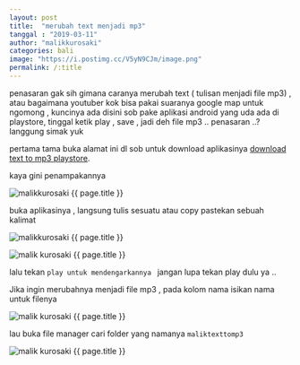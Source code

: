 ```yaml
---
layout: post
title:  "merubah text menjadi mp3"
tanggal : "2019-03-11"
author: "malikkurosaki"
categories: bali
image: "https://i.postimg.cc/V5yN9CJm/image.png"
permalink: /:title
---
```

penasaran gak sih gimana caranya merubah text ( tulisan menjadi file mp3) , atau bagaimana youtuber kok bisa pakai
suaranya google map untuk ngomong , kuncinya ada disini sob pake aplikasi android yang uda ada di playstore, tinggal ketik 
play , save , jadi deh file mp3 .. penasaran ..? langgung simak yuk <!-- more -->

pertama tama buka alamat ini dl sob untuk download aplikasinya [download text to mp3 playstore](https://play.google.com/store/apps/details?id=com.malikkurosaki.maliktexttomp3).

kaya gini penampakannya

![malikkurosaki {{ page.title }}](https://i.postimg.cc/ncYksYjF/image.png)

buka aplikasinya , langsung tulis sesuatu atau copy pastekan sebuah kalimat

![malikkurosaki {{ page.title }}](https://i.postimg.cc/vDwd6bxw/image.png)

![malik kurosaki {{ page.title }}](https://i.postimg.cc/wxyyJ2Rw/image.png)

lalu tekan `play untuk mendengarkannya ` jangan lupa tekan play dulu ya ..

Jika ingin merubahnya menjadi file mp3 , pada kolom nama isikan nama untuk filenya

![malik kurosaki {{ page.title }}](https://i.postimg.cc/mrghryGN/image.png)

lau buka file manager cari folder yang namanya `maliktexttomp3`

![malik kurosaki {{ page.title }}](https://i.postimg.cc/W1XbxqJD/image.png)
